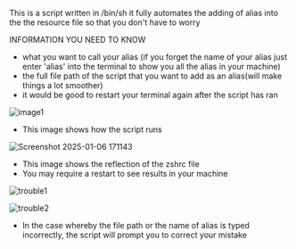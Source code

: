 This is a script written in /bin/sh it fully automates the adding of alias into the the resource file so that you don't have to worry

INFORMATION YOU NEED TO KNOW
- what you want to call your alias (if you forget the name of your alias just enter 'alias' into the terminal to show you all the alias in your machine)
- the full file path of the script that you want to add as an alias(will make things a lot smoother)
- it would be good to restart your terminal again after the script has ran

![image1](https://github.com/user-attachments/assets/61b9d443-fe91-44ae-ba7e-44e686624496)
- This image shows how the script runs


![Screenshot 2025-01-06 171143](https://github.com/user-attachments/assets/bb3df43d-0212-4d78-8019-7dc7622ec545)
- This image shows the reflection of the zshrc file
- You may require a restart to see results in your machine




![trouble1](https://github.com/user-attachments/assets/80d4e833-8b8d-4be2-9c31-434115bbe27e)



![trouble2](https://github.com/user-attachments/assets/e054aa13-bdbb-450f-bb05-0f8b0f50e25d)
- In the case whereby the file path or the name of alias is typed incorrectly, the script will prompt you to correct your mistake
